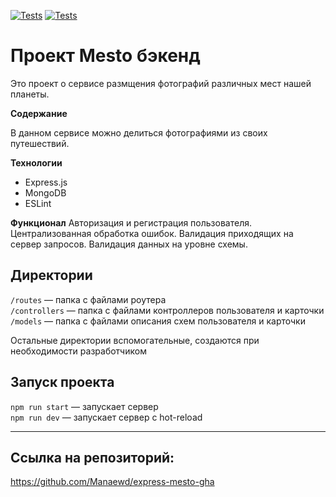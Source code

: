 [![Tests](../../actions/workflows/tests-13-sprint.yml/badge.svg)](../../actions/workflows/tests-13-sprint.yml) [![Tests](../../actions/workflows/tests-14-sprint.yml/badge.svg)](../../actions/workflows/tests-14-sprint.yml)
# Проект Mesto бэкенд

Это проект о сервисе размщения фотографий различных мест нашей планеты.

**Содержание**

В данном сервисе можно делиться фотографиями из своих путешествий.

**Технологии**
- Express.js
- MongoDB
- ESLint

**Функционал**
Авторизация и регистрация пользователя.
Централизованная обработка ошибок.
Валидация приходящих на сервер запросов.
Валидация данных на уровне схемы.


## Директории

`/routes` — папка с файлами роутера  
`/controllers` — папка с файлами контроллеров пользователя и карточки   
`/models` — папка с файлами описания схем пользователя и карточки  
  
Остальные директории вспомогательные, создаются при необходимости разработчиком

## Запуск проекта

`npm run start` — запускает сервер   
`npm run dev` — запускает сервер с hot-reload


---
## Ссылка на репозиторий:
https://github.com/Manaewd/express-mesto-gha
